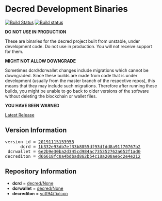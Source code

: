 
# Decred Development Binaries

[![Build Status](https://travis-ci.org/matheusd/decred-weekly-builds.svg?branch=v20191115153955)](https://travis-ci.org/matheusd/decred-weekly-builds) [![Build status](https://ci.appveyor.com/api/projects/status/hncgrnv0xuqb6s3c/branch/master?svg=true)](https://ci.appveyor.com/project/matheusd/decred-weekly-builds/branch/master)


**DO NOT USE IN PRODUCTION**

These are binaries for the decred project built from unstable, under development
code. Do not use in production. You will not receive support for them.

**MIGHT NOT ALLOW DOWNGRADE**

Sometimes dcrd/dcrwallet changes include migrations which cannot be downgraded.
Since these builds are made from code that is under development (usually from
the master branch of the respective repos), this means that they may include such
migrations. Therefore after running these builds, you might be unable to go back
to older versions of the software without deleting the blockchain or wallet
files.

**YOU HAVE BEEN WARNED**

[Latest Release](https://github.com/matheusd/decred-weekly-builds/releases/latest)

## Version Information

<pre>
version id = <a href="https://github.com/matheusd/decred-weekly-builds/releases/tag/v20191115153955">20191115153955</a>
      dcrd = <a href="https://github.com/decred/dcrd/commits/1b332e93db7ef33b8055df93dfdd8a91f70767b2">1b332e93db7ef33b8055df93dfdd8a91f70767b2</a>
 dcrwallet = <a href="https://github.com/decred/dcrwallet/commits/6e2b9e30ba2d345cd984ac735352762a652f1ad0">6e2b9e30ba2d345cd984ac735352762a652f1ad0</a>
decrediton = <a href="https://github.com/vctt94/decrediton/commits/d66618fc0a4bdbad862b54c18a208ae6c2e4e212">d66618fc0a4bdbad862b54c18a208ae6c2e4e212</a>
</pre>

## Repository Information

- **dcrd** = [decred/None](https://github.com/decred/dcrd)
- **dcrwallet** = [decred/None](https://github.com/decred/dcrwallet)
- **decrediton** = [vctt94/fixIcon](https://github.com/vctt94/decrediton)


